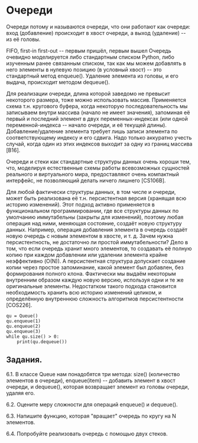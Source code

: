 # Очереди
Очереди потому и называются очереди, что они работают как очереди: вход (добавление) происходит в хвост очереди, а выход (удаление) -- из её головы.

FIFO, first-in first-out -- первым пришёл, первым вышел
Очередь очевидно моделируется либо стандартным списком Python, либо изученным ранее связанным списком, так как мы можем добавлять в него элементы в нулевую позицию (в условный хвост) -- это стандартный метод enqueue(). Удаление элемента из головы, и его выдача, происходит методом dequeue().

Для реализации очереди, длина которой заведомо не превысит некоторого размера, тоже можно использовать массив. Применяется схема т.н. кругового буфера, когда некоторую последовательность мы записываем внутри массива (начало не имеет значения), запоминая её первый и последний элемент в двух переменных-индексах (или одной переменной-индекса -- начало очереди, и её текущей длины). Добавление/удаление элемента требует лишь записи элемента по соответствующему индексу и его сдвига. Надо только аккуратно учесть случай, когда один из этих индексов выходит за одну из границ массива [B16].

Очереди и стеки как стандартные структуры данных очень хороши тем, что, моделируя естественные схемы работы всевозможных сущностей реального и виртуального мира, предоставляют очень компактный интерфейс, не позволяющий делать ничего лишнего [CS106B].

Для любой фактически структуры данных, в том числе и очереди, может быть реализована её т.н. персистентная версия (хранящая всю историю изменений). Этот подход активно применяется в функциональном программировании, где все структуры данных по умолчанию иммутабельны (закрыты для изменений), поэтому любая операция над ними, меняющая состояние, создаёт новую структуру данных. Например, операция добавления элемента в очередь создаёт новую очередь с новым элементом в хвосте, и т. д. Зачем нужна персистентность, не достаточно ли простой иммутабельности? Дело в том, что если очередь хранит много элементов, то создавать её полную копию при каждом добавлении или удалении элемента крайне неэффективно (O(N)). А персистентная структура допускает создание копии через простое запоминание, какой элемент был добавлен, без формирования полного клона. Фактически мы выдаём некоторым внутренним образом каждую новую версию, используя одни и те же оригинальные элементы. Недостатком такого подхода становится необходимость хранить всю историю изменений целиком, и определённую внутреннюю сложность алгоритмов персистентности [COS226].

```
qu = Queue()
qu.enqueue(1)
qu.enqueue(2)
qu.enqueue(3)
while qu.size() > 0:
    print(qu.dequeue())
```

## Задания.

6.1. В классе Queue нам понадобятся три метода: size() (количество элементов в очереди), enqueue(item) -- добавить элемент в хвост очереди, и dequeue(), которая возвращает элемент из головы очереди, удаляя его.

6.2. Оцените меру сложности для операций enqueue() и dequeue().

6.3. Напишите функцию, которая "вращает" очередь по кругу на N элементов.

6.4. Попробуйте реализовать очередь с помощью двух стеков.